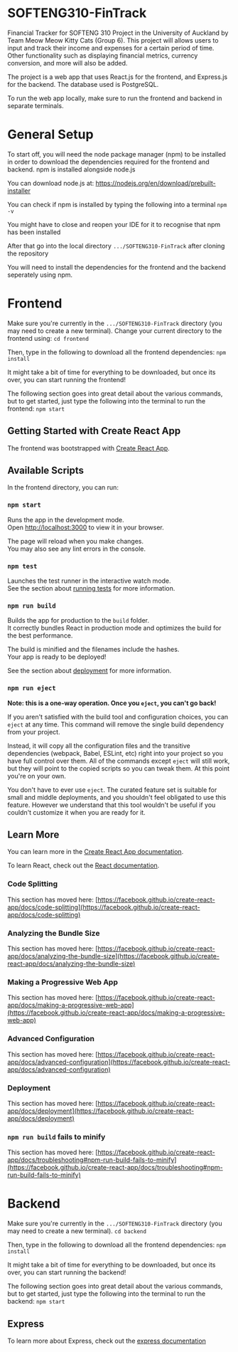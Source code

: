 # SOFTENG310-FinTrack
Financial Tracker for SOFTENG 310 Project in the University of Auckland by Team Meow Meow Kitty Cats (Group 6). This project will allows users to input and track their income and expenses for a certain period of time. Other functionality such as displaying financial metrics, currency conversion, and more will also be added.

The project is a web app that uses React.js for the frontend, and Express.js for the backend. The database used is PostgreSQL.

To run the web app locally, make sure to run the frontend and backend in separate terminals.

# General Setup
To start off, you will need the node package manager (npm) to be installed in order to download the dependencies required for the frontend and backend. npm is installed alongside node.js

You can download node.js at: https://nodejs.org/en/download/prebuilt-installer

You can check if npm is installed by typing the following into a terminal
`npm -v`

You might have to close and reopen your IDE for it to recognise that npm has been installed

After that go into the local directory `.../SOFTENG310-FinTrack` after cloning the repository

You will need to install the dependencies for the frontend and the backend seperately using npm.

# Frontend
Make sure you're currently in the `.../SOFTENG310-FinTrack` directory (you may need to create a new terminal).
Change your current directory to the frontend using:
`cd frontend`

Then, type in the following to download all the frontend dependencies:
`npm install`

It might take a bit of time for everything to be downloaded, but once its over, you can start running the frontend!

The following section goes into great detail about the various commands, but to get started, just type the following into the terminal to run the frontend:
`npm start`

## Getting Started with Create React App

The frontend was bootstrapped with [Create React App](https://github.com/facebook/create-react-app).

## Available Scripts

In the frontend directory, you can run:

### `npm start`

Runs the app in the development mode.\
Open [http://localhost:3000](http://localhost:3000) to view it in your browser.

The page will reload when you make changes.\
You may also see any lint errors in the console.

### `npm test`

Launches the test runner in the interactive watch mode.\
See the section about [running tests](https://facebook.github.io/create-react-app/docs/running-tests) for more information.

### `npm run build`

Builds the app for production to the `build` folder.\
It correctly bundles React in production mode and optimizes the build for the best performance.

The build is minified and the filenames include the hashes.\
Your app is ready to be deployed!

See the section about [deployment](https://facebook.github.io/create-react-app/docs/deployment) for more information.

### `npm run eject`

**Note: this is a one-way operation. Once you `eject`, you can't go back!**

If you aren't satisfied with the build tool and configuration choices, you can `eject` at any time. This command will remove the single build dependency from your project.

Instead, it will copy all the configuration files and the transitive dependencies (webpack, Babel, ESLint, etc) right into your project so you have full control over them. All of the commands except `eject` will still work, but they will point to the copied scripts so you can tweak them. At this point you're on your own.

You don't have to ever use `eject`. The curated feature set is suitable for small and middle deployments, and you shouldn't feel obligated to use this feature. However we understand that this tool wouldn't be useful if you couldn't customize it when you are ready for it.

## Learn More

You can learn more in the [Create React App documentation](https://facebook.github.io/create-react-app/docs/getting-started).

To learn React, check out the [React documentation](https://reactjs.org/).

### Code Splitting

This section has moved here: [https://facebook.github.io/create-react-app/docs/code-splitting](https://facebook.github.io/create-react-app/docs/code-splitting)

### Analyzing the Bundle Size

This section has moved here: [https://facebook.github.io/create-react-app/docs/analyzing-the-bundle-size](https://facebook.github.io/create-react-app/docs/analyzing-the-bundle-size)

### Making a Progressive Web App

This section has moved here: [https://facebook.github.io/create-react-app/docs/making-a-progressive-web-app](https://facebook.github.io/create-react-app/docs/making-a-progressive-web-app)

### Advanced Configuration

This section has moved here: [https://facebook.github.io/create-react-app/docs/advanced-configuration](https://facebook.github.io/create-react-app/docs/advanced-configuration)

### Deployment

This section has moved here: [https://facebook.github.io/create-react-app/docs/deployment](https://facebook.github.io/create-react-app/docs/deployment)

### `npm run build` fails to minify

This section has moved here: [https://facebook.github.io/create-react-app/docs/troubleshooting#npm-run-build-fails-to-minify](https://facebook.github.io/create-react-app/docs/troubleshooting#npm-run-build-fails-to-minify)

# Backend
Make sure you're currently in the `.../SOFTENG310-FinTrack` directory (you may need to create a new terminal).
`cd backend`

Then, type in the following to download all the frontend dependencies:
`npm install`

It might take a bit of time for everything to be downloaded, but once its over, you can start running the backend!

The following section goes into great detail about the various commands, but to get started, just type the following into the terminal to run the backend:
`npm start`

## Express
To learn more about Express, check out the [express documentation](https://expressjs.com/en/5x/api.html)